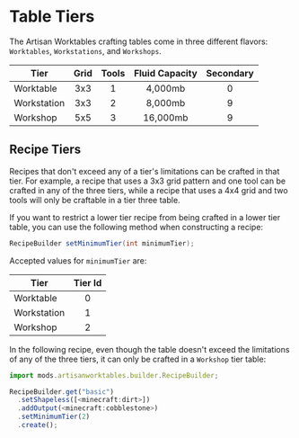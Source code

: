 # Table Tiers

The Artisan Worktables crafting tables come in three different flavors: `Worktables`, `Workstations`, and `Workshops`.

| Tier        | Grid | Tools | Fluid Capacity | Secondary |
|-------------|:----:|:-----:|:--------------:|:---------:|
| Worktable   | 3x3  | 1     | 4,000mb        | 0         |
| Workstation | 3x3  | 2     | 8,000mb        | 9         |
| Workshop    | 5x5  | 3     | 16,000mb       | 9         |

## Recipe Tiers

Recipes that don't exceed any of a tier's limitations can be crafted in that tier. For example, a recipe that uses a 3x3 grid pattern and one tool can be crafted in any of the three tiers, while a recipe that uses a 4x4 grid and two tools will only be craftable in a tier three table.

If you want to restrict a lower tier recipe from being crafted in a lower tier table, you can use the following method when constructing a recipe:

```java
RecipeBuilder setMinimumTier(int minimumTier);
```

Accepted values for `minimumTier` are:

| Tier        | Tier Id |
|-------------|:-------:|
| Worktable   | 0       |
| Workstation | 1       |
| Workshop    | 2       |

In the following recipe, even though the table doesn't exceed the limitations of any of the three tiers, it can only be crafted in a `Workshop` tier table:

```js
import mods.artisanworktables.builder.RecipeBuilder;

RecipeBuilder.get("basic")
  .setShapeless([<minecraft:dirt>])
  .addOutput(<minecraft:cobblestone>)
  .setMinimumTier(2)
  .create();
```
